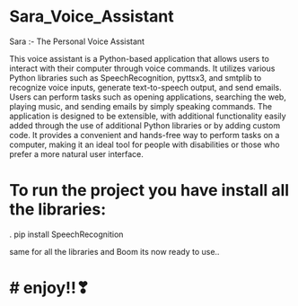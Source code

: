 # Sara_Voice_Assistant
Sara :- The Personal Voice Assistant

This voice assistant is a Python-based application that allows users to interact with their computer through voice commands. It utilizes various Python libraries such as SpeechRecognition, pyttsx3, and smtplib to recognize voice inputs, generate text-to-speech output, and send emails. Users can perform tasks such as opening applications, searching the web, playing music, and sending emails by simply speaking commands. The application is designed to be extensible, with additional functionality easily added through the use of additional Python libraries or by adding custom code. It provides a convenient and hands-free way to perform tasks on a computer, making it an ideal tool for people with disabilities or those who prefer a more natural user interface.


# To run the project you have install all the libraries:

. pip install SpeechRecognition

same for all the libraries and Boom its now ready to use..




# # enjoy!!❣
